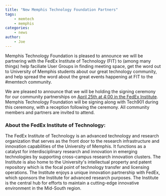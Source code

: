 ```yaml
---
title: "New Memphis Technology Foundation Partners"
tags:
    - memtech
    - memphis
categories:
    - news
author:
    - Joe
---
```


Memphis Technology Foundation is pleased to announce we will be partnering with the FedEx Institute of Technology (FIT) to (among many things) help faciliate User Groups in finding meeting space, get the word out to University of Memphis students about our great technology community, and help spread the word about the great events happening at FIT to the #memtech community.

We are pleased to announce that we will be holding the signing ceremony for our community partnerships on <a href="http://www.meetup.com/memphis-technology-user-groups/events/230246864/" target="_blank">April 25th at 4:00 in the FedEx Institute</a>. Memphis Technology Foundation will be signing along with Tech901 during this ceremony, with a reception following the ceremony. All community members and partners are invited to attend.

### About the FedEx Institute of Technology:

The FedEx Institute of Technology is an advanced technology and research organization that serves as the front door to the research infrastructure and innovation capabilities of the University of Memphis. It functions as a catalyst for interdisciplinary research and innovation in emerging technologies by supporting cross-campus research innovation clusters. The Institute is also home to the University's intellectual property and patent repository which is the focal point of technology transfer and licensing operations. The Institute enjoys a unique innovation partnership with FedEx, which sponsors the Institute for advanced research purposes. The Institute is the central hub for efforts to maintain a cutting-edge innovative environment in the Mid-South region.